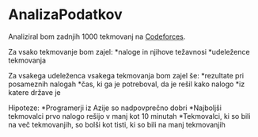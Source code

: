 # AnalizaPodatkov

Analiziral bom zadnjih 1000 tekmovanj na [Codeforces](https://codeforces.com).

Za vsako tekmovanje bom zajel:
*naloge in njihove težavnosi
*udeležence tekmovanja

Za vsakega udeleženca vsakega tekmovanja bom zajel še:
*rezultate pri posameznih nalogah
*čas, ki ga je potreboval, da je rešil kako nalogo
*iz katere države je

Hipoteze:
*Programerji iz Azije so nadpovprečno dobri
*Najboljši tekmovalci prvo nalogo rešijo v manj kot 10 minutah
*Tekmovalci, ki so bili na več tekmovanjih, so bolši kot tisti, ki so bili na manj tekmovanjih